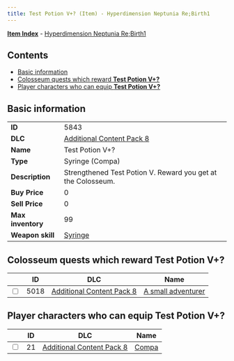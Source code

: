 ```yaml
---
title: Test Potion V+? (Item) - Hyperdimension Neptunia Re;Birth1
---
```


[**Item Index**](/neptunia/rb1/item/index.html) - [Hyperdimension Neptunia Re;Birth1](/neptunia/rb1)

## Contents

- [Basic information](#basic-information)
- [Colosseum quests which reward **Test Potion V+?**](#colosseum-quests-which-reward-test-potion-v)
- [Player characters who can equip **Test Potion V+?**](#player-characters-who-can-equip-test-potion-v)

## Basic information

|   |   |
| -- | -- |
| **ID** | 5843 |
| **DLC** | [Additional Content Pack 8](/neptunia/rb1/dlc/17-pack8.html) |
| **Name** | Test Potion V+? |
| **Type** | Syringe (Compa) |
| **Description** | Strengthened Test Potion V. Reward you get at the Colosseum. |
| **Buy Price** | 0 |
| **Sell Price** | 0 |
| **Max inventory** | 99 |
| **Weapon skill** | [Syringe](/neptunia/rb1/skill/17-3101-syringe.html) |


## Colosseum quests which reward **Test Potion V+?**

|    | ID | DLC | Name |
| -- | -- | --- | ---- |
| <input type="checkbox" id="rb1-colosseum-17-5018" class="trackbox" /> | 5018 | [Additional Content Pack 8](/neptunia/rb1/dlc/17-pack8.html) | [A small adventurer](/neptunia/rb1/colosseum/17-5018-a-small-adventurer.html) |


## Player characters who can equip **Test Potion V+?**

|    | ID | DLC | Name |
| -- | -- | --- | ---- |
| <input type="checkbox" id="rb1-player-17-21" class="trackbox" /> | 21 | [Additional Content Pack 8](/neptunia/rb1/dlc/17-pack8.html) | [Compa](/neptunia/rb1/player/17-21-compa.html) |
